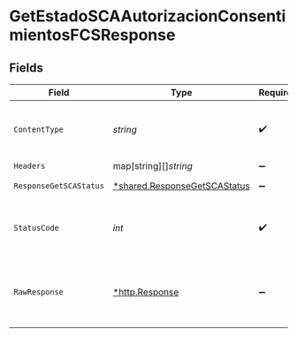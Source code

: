 # GetEstadoSCAAutorizacionConsentimientosFCSResponse


## Fields

| Field                                                                       | Type                                                                        | Required                                                                    | Description                                                                 |
| --------------------------------------------------------------------------- | --------------------------------------------------------------------------- | --------------------------------------------------------------------------- | --------------------------------------------------------------------------- |
| `ContentType`                                                               | *string*                                                                    | :heavy_check_mark:                                                          | HTTP response content type for this operation                               |
| `Headers`                                                                   | map[string][]*string*                                                       | :heavy_minus_sign:                                                          | N/A                                                                         |
| `ResponseGetSCAStatus`                                                      | [*shared.ResponseGetSCAStatus](../../models/shared/responsegetscastatus.md) | :heavy_minus_sign:                                                          | HTTP/1.1 200 Ok                                                             |
| `StatusCode`                                                                | *int*                                                                       | :heavy_check_mark:                                                          | HTTP response status code for this operation                                |
| `RawResponse`                                                               | [*http.Response](https://pkg.go.dev/net/http#Response)                      | :heavy_minus_sign:                                                          | Raw HTTP response; suitable for custom response parsing                     |